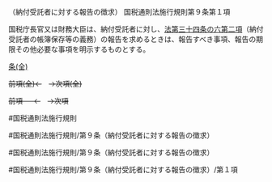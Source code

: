 （納付受託者に対する報告の徴求）
国税通則法施行規則第９条第１項

国税庁長官又は財務大臣は、納付受託者に対し、[法第三十四条の六第二項](国税通則法＿＿＿＿＿第３４条の６第２項)（納付受託者の帳簿保存等の義務）の報告を求めるときは、報告すべき事項、報告の期限その他必要な事項を明示するものとする。

[条(全)](国税通則法施行規則＿第９条_.md)

~~前項(全)←~~　~~→次項(全)~~

~~前項 　 ←~~　~~→次項~~



#国税通則法施行規則

#国税通則法施行規則/第９条（納付受託者に対する報告の徴求）

#国税通則法施行規則/第９条（納付受託者に対する報告の徴求）

#国税通則法施行規則/第９条（納付受託者に対する報告の徴求）/第１項

